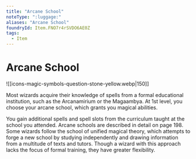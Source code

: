 ```yaml
---
title: "Arcane School"
noteType: ":luggage:"
aliases: "Arcane School"
foundryId: Item.FNO7r4rSVDO6AE0Z
tags:
  - Item
---
```


# Arcane School
![[icons-magic-symbols-question-stone-yellow.webp|150]]

Most wizards acquire their knowledge of spells from a formal educational institution, such as the Arcanamirium or the Magaambya. At 1st level, you choose your arcane school, which grants you magical abilities.

You gain additional spells and spell slots from the curriculum taught at the school you attended. Arcane schools are described in detail on page 198. Some wizards follow the school of unified magical theory, which attempts to forge a new school by studying independently and drawing information from a multitude of texts and tutors. Though a wizard with this approach lacks the focus of formal training, they have greater flexibility.

